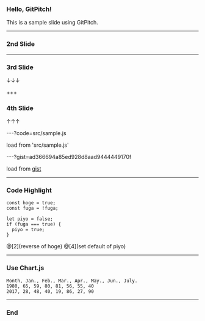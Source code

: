 ### Hello, GitPitch!

This is a sample slide using GitPitch.

---

### 2nd Slide

---

### 3rd Slide

↓↓↓

+++

### 4th Slide

↑↑↑

---?code=src/sample.js

load from 'src/sample.js'

---?gist=ad366694a85ed928d8aad9444449170f

load from [gist](https://gist.github.com/ezawa800/ad366694a85ed928d8aad9444449170f)

---

### Code Highlight

```
const hoge = true;
const fuga = !fuga;

let piyo = false;
if (fuga === true) {
  piyo = true;
}
```
@[2](reverse of hoge)
@[4](set default of piyo)

---

### Use Chart.js

<canvas data-chart="radar">


    Month, Jan., Feb., Mar., Apr., May., Jun., July.
    1980, 65, 59, 80, 81, 56, 55, 40
    2017, 28, 48, 40, 19, 86, 27, 90


</canvas>

---

### End
